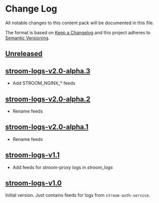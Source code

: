 # Change Log

All notable changes to this content pack will be documented in this file.

The format is based on [Keep a Changelog](http://keepachangelog.com/)
and this project adheres to [Semantic Versioning](http://semver.org/).

## [Unreleased]

## [stroom-logs-v2.0-alpha.3]

* Add STROOM_NGINX_* feeds

## [stroom-logs-v2.0-alpha.2]

* Rename feeds

## [stroom-logs-v2.0-alpha.1]

* Rename feeds

## [stroom-logs-v1.1]

* Add feeds for stroom-proxy logs in _stroom_logs_

## [stroom-logs-v1.0]

Initial version. Just contains feeds for logs from `stroom-auth-service`.


[Unreleased]: https://github.com/gchq/stroom-content/compare/stroom-logs-v2.0-alpha.3...HEAD
[stroom-logs-v2.0-alpha.3]: https://github.com/gchq/stroom-content/compare/stroom-logs-v2.0-alpha.2...stroom-logs-v2.0-alpha.3
[stroom-logs-v2.0-alpha.2]: https://github.com/gchq/stroom-content/compare/stroom-logs-v2.0-alpha.1...stroom-logs-v2.0-alpha.2
[stroom-logs-v2.0-alpha.1]: https://github.com/gchq/stroom-content/compare/stroom-logs-v1.1...stroom-logs-v2.0-alpha.1
[stroom-logs-v1.1]: https://github.com/gchq/stroom-content/compare/stroom-logs-v1.0...stroom-logs-v1.1
[stroom-logs-v1.0]: https://github.com/gchq/stroom-content/compare/stroom-logs-v1.0...stroom-logs-v1.0
